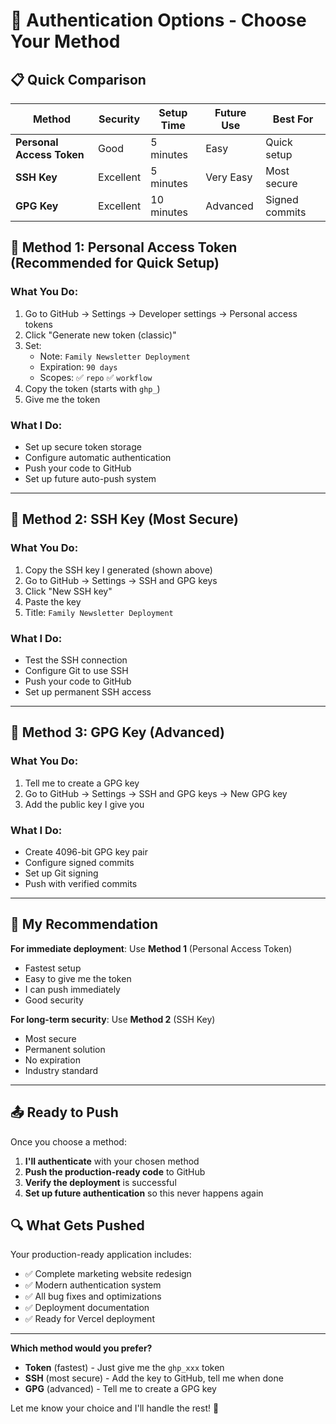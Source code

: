 # 🔑 Authentication Options - Choose Your Method

## 📋 Quick Comparison

| Method | Security | Setup Time | Future Use | Best For |
|--------|----------|------------|------------|----------|
| **Personal Access Token** | Good | 5 minutes | Easy | Quick setup |
| **SSH Key** | Excellent | 5 minutes | Very Easy | Most secure |
| **GPG Key** | Excellent | 10 minutes | Advanced | Signed commits |

## 🚀 Method 1: Personal Access Token (Recommended for Quick Setup)

### What You Do:
1. Go to GitHub → Settings → Developer settings → Personal access tokens
2. Click "Generate new token (classic)"
3. Set:
   - Note: `Family Newsletter Deployment`
   - Expiration: `90 days`
   - Scopes: ✅ `repo` ✅ `workflow`
4. Copy the token (starts with `ghp_`)
5. Give me the token

### What I Do:
- Set up secure token storage
- Configure automatic authentication
- Push your code to GitHub
- Set up future auto-push system

---

## 🔐 Method 2: SSH Key (Most Secure)

### What You Do:
1. Copy the SSH key I generated (shown above)
2. Go to GitHub → Settings → SSH and GPG keys
3. Click "New SSH key"
4. Paste the key
5. Title: `Family Newsletter Deployment`

### What I Do:
- Test the SSH connection
- Configure Git to use SSH
- Push your code to GitHub
- Set up permanent SSH access

---

## 🎯 Method 3: GPG Key (Advanced)

### What You Do:
1. Tell me to create a GPG key
2. Go to GitHub → Settings → SSH and GPG keys → New GPG key
3. Add the public key I give you

### What I Do:
- Create 4096-bit GPG key pair
- Configure signed commits
- Set up Git signing
- Push with verified commits

---

## 🎯 My Recommendation

**For immediate deployment**: Use **Method 1** (Personal Access Token)
- Fastest setup
- Easy to give me the token
- I can push immediately
- Good security

**For long-term security**: Use **Method 2** (SSH Key)
- Most secure
- Permanent solution
- No expiration
- Industry standard

---

## 📤 Ready to Push

Once you choose a method:
1. **I'll authenticate** with your chosen method
2. **Push the production-ready code** to GitHub
3. **Verify the deployment** is successful
4. **Set up future authentication** so this never happens again

## 🔍 What Gets Pushed

Your production-ready application includes:
- ✅ Complete marketing website redesign
- ✅ Modern authentication system
- ✅ All bug fixes and optimizations
- ✅ Deployment documentation
- ✅ Ready for Vercel deployment

---

**Which method would you prefer?** 
- **Token** (fastest) - Just give me the `ghp_xxx` token
- **SSH** (most secure) - Add the key to GitHub, tell me when done  
- **GPG** (advanced) - Tell me to create a GPG key

Let me know your choice and I'll handle the rest! 🚀